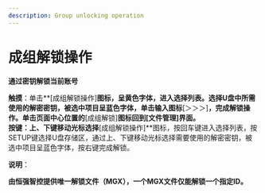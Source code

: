 ```yaml
---
description: Group unlocking operation
---
```


# 成组解锁操作

**通过密钥解锁当前账号**

**触摸**：单击**\[成组解锁操作\]**图标，呈黄色字体，进入选择列表。选择U盘中所需使用的解密密钥，被选中项目呈蓝色字体，单击输入图标**\[＞＞＞\]**，完成解锁操作。单击页面中心位置的**\[成组解锁\]**图标回到\[文件管理\]界面。  
**按键**：上、下键移动光标选择**\[成组解锁操作\]**图标，按回车键进入选择列表，按SETUP键选择U盘存储区，通过上、下键移动光标选择需要使用的解密密钥，被选中项目呈蓝色字体，按右键完成解锁。

**说明**：

**由恒强智控提供唯一解锁文件（MGX），一个MGX文件仅能解锁一个指定ID。**

